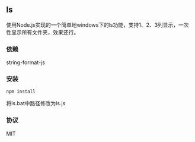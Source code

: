 ## ls
使用Node.js实现的一个简单地windows下的ls功能，支持1、2、3列显示，一次性显示所有文件夹，效果还行。

### 依赖 
string-format-js

### 安装
``` shell
npm install
```
将ls.bat中路径修改为ls.js

### 协议
MIT